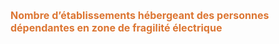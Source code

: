 <font size="3" color= "#dc7633"><b>
Nombre d’établissements hébergeant des personnes dépendantes en zone de fragilité électrique
</b></font>
